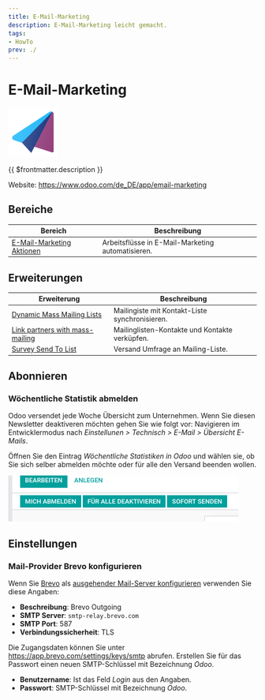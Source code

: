 ```yaml
---
title: E-Mail-Marketing
description: E-Mail-Marketing leicht gemacht.
tags:
- HowTo
prev: ./
---
```

# E-Mail-Marketing
![icons_odoo_mass_mailing](attachments/icons_odoo_mass_mailing.png)

{{ $frontmatter.description }}

Website: <https://www.odoo.com/de_DE/app/email-marketing>

## Bereiche

| Bereich                                             | Beschreibung                           |
| --------------------------------------------------- | -------------------------------------- |
| [E-Mail-Marketing Aktionen](Mass%20Mailing%20Action.md) | Arbeitsflüsse in E-Mail-Marketing automatisieren. |

## Erweiterungen

| Erweiterung                                                      | Beschreibung                                   |
| ---------------------------------------------------------------- | ---------------------------------------------- |
| [Dynamic Mass Mailing Lists](Mass%20Mailing%20List%20Dynamic.md) | Mailingiste mit Kontakt-Liste synchronisieren. |
| [Link partners with mass-mailing](Mass%20Mailing%20Partner.md)   | Mailinglisten-Kontakte und Kontakte verküpfen. |
| [Survey Send To List](Survey%20Send%20To%20List.md)              | Versand Umfrage an Mailing-Liste.              |

## Abonnieren

### Wöchentliche Statistik abmelden

Odoo versendet jede Woche Übersicht zum Unternehmen. Wenn Sie diesen Newsletter deaktiveren möchten gehen Sie wie folgt vor: Navigieren im Entwicklermodus nach *Einstellunen > Technisch > E-Mail > Übersicht E-Mails*.

Öffnen Sie den Eintrag *Wöchentliche Statistiken in Odoo* und wählen sie, ob Sie sich selber abmelden möchte oder für alle den Versand beenden wollen.

![](attachments/E-Mail-Marketing%20Versand%20beenden.png)

## Einstellungen

### Mail-Provider Brevo konfigurieren

Wenn Sie [Brevo](https://www.brevo.com) als [ausgehender Mail-Server konfigurieren](Settings%20E-Mail.md#Ausgehender%20Mail-Server%20konfigurieren) verwenden Sie diese Angaben:

* **Beschreibung**: Brevo Outgoing
* **SMTP Server**: `smtp-relay.brevo.com`
* **SMTP Port**: 587
* **Verbindungssicherheit**: TLS

Die Zugangsdaten können Sie unter <https://app.brevo.com/settings/keys/smtp> abrufen. Erstellen Sie für das Passwort einen neuen SMTP-Schlüssel mit Bezeichnung *Odoo*.

* **Benutzername**: Ist das Feld *Login* aus den Angaben.
* **Passwort**: SMTP-Schlüssel mit Bezeichnung *Odoo*.
